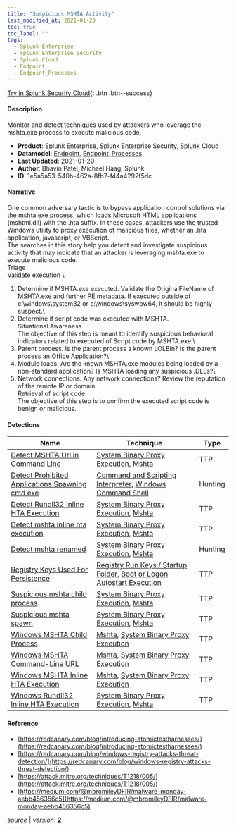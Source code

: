 ```yaml
---
title: "Suspicious MSHTA Activity"
last_modified_at: 2021-01-20
toc: true
toc_label: ""
tags:
  - Splunk Enterprise
  - Splunk Enterprise Security
  - Splunk Cloud
  - Endpoint
  - Endpoint_Processes
---
```


[Try in Splunk Security Cloud](https://www.splunk.com/en_us/cyber-security.html){: .btn .btn--success}

#### Description

Monitor and detect techniques used by attackers who leverage the mshta.exe process to execute malicious code.

- **Product**: Splunk Enterprise, Splunk Enterprise Security, Splunk Cloud
- **Datamodel**: [Endpoint](https://docs.splunk.com/Documentation/CIM/latest/User/Endpoint), [Endpoint_Processes](https://docs.splunk.com/Documentation/CIM/latest/User/EndpointProcesses)
- **Last Updated**: 2021-01-20
- **Author**: Bhavin Patel, Michael Haag, Splunk
- **ID**: 1e5a5a53-540b-462a-8fb7-f44a4292f5dc

#### Narrative

One common adversary tactic is to bypass application control solutions via the mshta.exe process, which loads Microsoft HTML applications (mshtml.dll) with the .hta suffix. In these cases, attackers use the trusted Windows utility to proxy execution of malicious files, whether an .hta application, javascript, or VBScript.\
The searches in this story help you detect and investigate suspicious activity that may indicate that an attacker is leveraging mshta.exe to execute malicious code.\
Triage\
Validate execution \
1. Determine if MSHTA.exe executed. Validate the OriginalFileName of MSHTA.exe and further PE metadata. If executed outside of c:\windows\system32 or c:\windows\syswow64, it should be highly suspect.\
1. Determine if script code was executed with MSHTA.\
Situational Awareness\
The objective of this step is meant to identify suspicious behavioral indicators related to executed of Script code by MSHTA.exe.\
1. Parent process. Is the parent process a known LOLBin? Is the parent process an Office Application?\
1. Module loads. Are the known MSHTA.exe modules being loaded by a non-standard application? Is MSHTA loading any suspicious .DLLs?\
1. Network connections. Any network connections? Review the reputation of the remote IP or domain.\
Retrieval of script code\
The objective of this step is to confirm the executed script code is benign or malicious.

#### Detections

| Name        | Technique   | Type         |
| ----------- | ----------- |--------------|
| [Detect MSHTA Url in Command Line](/endpoint/detect_mshta_url_in_command_line/) | [System Binary Proxy Execution](/tags/#system-binary-proxy-execution), [Mshta](/tags/#mshta) | TTP |
| [Detect Prohibited Applications Spawning cmd exe](/endpoint/detect_prohibited_applications_spawning_cmd_exe/) | [Command and Scripting Interpreter](/tags/#command-and-scripting-interpreter), [Windows Command Shell](/tags/#windows-command-shell) | Hunting |
| [Detect Rundll32 Inline HTA Execution](/endpoint/detect_rundll32_inline_hta_execution/) | [System Binary Proxy Execution](/tags/#system-binary-proxy-execution), [Mshta](/tags/#mshta) | TTP |
| [Detect mshta inline hta execution](/endpoint/detect_mshta_inline_hta_execution/) | [System Binary Proxy Execution](/tags/#system-binary-proxy-execution), [Mshta](/tags/#mshta) | TTP |
| [Detect mshta renamed](/endpoint/detect_mshta_renamed/) | [System Binary Proxy Execution](/tags/#system-binary-proxy-execution), [Mshta](/tags/#mshta) | Hunting |
| [Registry Keys Used For Persistence](/endpoint/registry_keys_used_for_persistence/) | [Registry Run Keys / Startup Folder](/tags/#registry-run-keys-/-startup-folder), [Boot or Logon Autostart Execution](/tags/#boot-or-logon-autostart-execution) | TTP |
| [Suspicious mshta child process](/endpoint/suspicious_mshta_child_process/) | [System Binary Proxy Execution](/tags/#system-binary-proxy-execution), [Mshta](/tags/#mshta) | TTP |
| [Suspicious mshta spawn](/endpoint/suspicious_mshta_spawn/) | [System Binary Proxy Execution](/tags/#system-binary-proxy-execution), [Mshta](/tags/#mshta) | TTP |
| [Windows MSHTA Child Process](/endpoint/windows_mshta_child_process/) | [Mshta](/tags/#mshta), [System Binary Proxy Execution](/tags/#system-binary-proxy-execution) | TTP |
| [Windows MSHTA Command-Line URL](/endpoint/windows_mshta_command-line_url/) | [Mshta](/tags/#mshta), [System Binary Proxy Execution](/tags/#system-binary-proxy-execution) | TTP |
| [Windows MSHTA Inline HTA Execution](/endpoint/windows_mshta_inline_hta_execution/) | [Mshta](/tags/#mshta), [System Binary Proxy Execution](/tags/#system-binary-proxy-execution) | TTP |
| [Windows Rundll32 Inline HTA Execution](/endpoint/windows_rundll32_inline_hta_execution/) | [System Binary Proxy Execution](/tags/#system-binary-proxy-execution), [Mshta](/tags/#mshta) | TTP |

#### Reference

* [https://redcanary.com/blog/introducing-atomictestharnesses/](https://redcanary.com/blog/introducing-atomictestharnesses/)
* [https://redcanary.com/blog/windows-registry-attacks-threat-detection/](https://redcanary.com/blog/windows-registry-attacks-threat-detection/)
* [https://attack.mitre.org/techniques/T1218/005/](https://attack.mitre.org/techniques/T1218/005/)
* [https://medium.com/@mbromileyDFIR/malware-monday-aebb456356c5](https://medium.com/@mbromileyDFIR/malware-monday-aebb456356c5)



[*source*](https://github.com/splunk/security_content/tree/develop/stories/suspicious_mshta_activity.yml) \| *version*: **2**